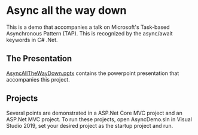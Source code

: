 # Async all the way down

This is a demo that accompanies a talk on Microsoft's Task-based Asynchronous Pattern (TAP). This is recognized by the async/await keywords in C# .Net.

## The Presentation

[AsyncAllTheWayDown.pptx](https://github.com/cdwaddell/AsyncAllTheWayDown/blob/master/AsyncAllTheWayDown.pptx) contains the powerpoint presentation that accompanies this project.

## Projects

Several points are demonstrated in a ASP.Net Core MVC project and an ASP.Net MVC project. To run these projects, open AsyncDemo.sln in Visual Studio 2019, set your desired project as the startup project and run.
